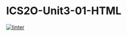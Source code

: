 # ICS2O-Unit3-01-HTML
 [![linter](https://github.com/Tanush-gautam/ICS2O-Unit3-01-HTML/workflows/linter/badge.svg)](https://github.com/marketplace/actions/super-linter)    
